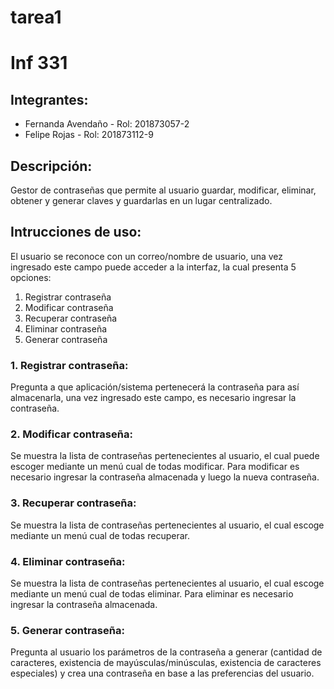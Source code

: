 # tarea1

# Inf 331

## Integrantes:
- Fernanda Avendaño - Rol: 201873057-2
- Felipe Rojas - Rol: 201873112-9


## Descripción:
Gestor de contraseñas que permite al usuario guardar, modificar, eliminar, obtener y generar claves y guardarlas en un lugar centralizado.

## Intrucciones de uso:
El usuario se reconoce con un correo/nombre de usuario, una vez ingresado este campo puede acceder a la interfaz, la cual presenta 5 opciones:

1. Registrar contraseña
2. Modificar contraseña
3. Recuperar contraseña
4. Eliminar contraseña
5. Generar contraseña

### 1. Registrar contraseña:
Pregunta a que aplicación/sistema pertenecerá la contraseña para así almacenarla, una vez ingresado este campo, es necesario ingresar la contraseña.
### 2. Modificar contraseña:
Se muestra la lista de contraseñas pertenecientes al usuario, el cual puede escoger mediante un menú cual de todas modificar. Para modificar es necesario ingresar la contraseña almacenada y luego la nueva contraseña.
### 3. Recuperar contraseña:
Se muestra la lista de contraseñas pertenecientes al usuario, el cual escoge mediante un menú cual de todas recuperar.
### 4. Eliminar contraseña:
Se muestra la lista de contraseñas pertenecientes al usuario, el cual escoge mediante un menú cual de todas eliminar. Para eliminar es necesario ingresar la contraseña almacenada.
### 5. Generar contraseña:
Pregunta al usuario los parámetros de la contraseña a generar (cantidad de caracteres, existencia de mayúsculas/minúsculas, existencia de caracteres especiales) y crea una contraseña en base a las preferencias del usuario.